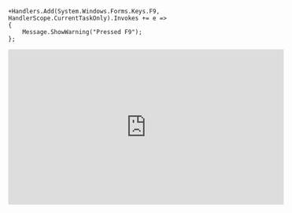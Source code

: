﻿```csdiff
+Handlers.Add(System.Windows.Forms.Keys.F9, HandlerScope.CurrentTaskOnly).Invokes += e =>
{
    Message.ShowWarning("Pressed F9");
};
```

<iframe width="560" height="315" src="https://www.youtube.com/embed/Ek5uxuqvLWo?list=PL1DEQjXG2xnIGbO3DlvFQjv-T0OXM81r-" frameborder="0" allowfullscreen></iframe>